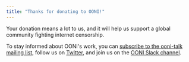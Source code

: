 ```yaml
---
title: "Thanks for donating to OONI!"
---
```


Your donation means a lot to us, and it will help us support a global community fighting internet censorship. 

To stay informed about OONI's work, you can [subscribe to the ooni-talk mailing list](https://lists.torproject.org/cgi-bin/mailman/listinfo/ooni-talk), follow us on [Twitter](https://twitter.com/openobservatory), and join us on the [OONI Slack channel](https://slack.ooni.org/). 
